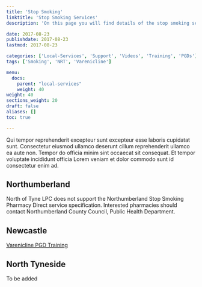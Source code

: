```yaml
---
title: 'Stop Smoking'
linktitle: 'Stop Smoking Services'
description: 'On this page you will find details of the stop smoking services commissioned in our region'

date: 2017-08-23
publishdate: 2017-08-23
lastmod: 2017-08-23

categories: ['Local-Services', 'Support', 'Videos', 'Training', 'PGDs']
tags: ['Smoking', 'NRT', 'Varenicline']

menu:
  docs:
    parent: "local-services"
    weight: 40
weight: 40
sections_weight: 20
draft: false
aliases: []
toc: true

---
```


Qui tempor reprehenderit excepteur sunt excepteur esse laboris cupidatat sunt. Consectetur eiusmod ullamco deserunt cillum reprehenderit ullamco ea aute non. Tempor do officia minim sint occaecat sit consequat. Et tempor voluptate incididunt officia Lorem veniam et dolor commodo sunt id consectetur enim ad.

## Northumberland

North of Tyne LPC does not support the Northumberland Stop Smoking Pharmacy Direct service specification.  Interested pharmacies should contact Northumberland County Council, Public Health Department.

## Newcastle

[Varenicline PGD Training](https://www.northoftynelpc.com/training/varenicline-pgd-newcl/)

## North Tyneside

To be added
